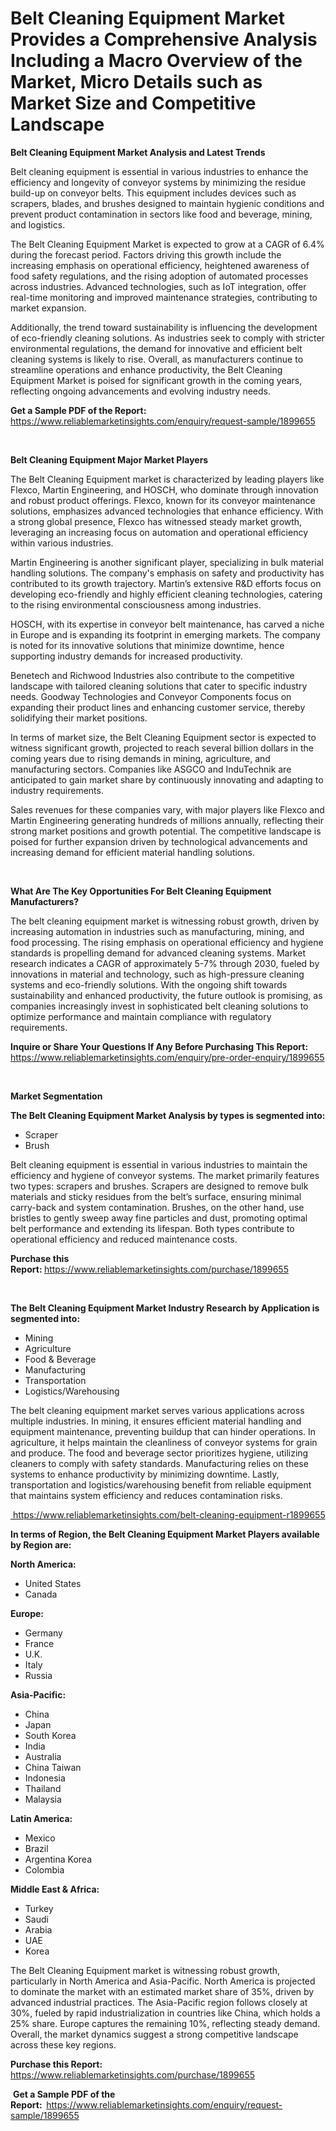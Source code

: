 <p><h1>Belt Cleaning Equipment Market Provides a Comprehensive Analysis Including a Macro Overview of the Market, Micro Details such as Market Size and Competitive Landscape</h1></p><p><strong>Belt Cleaning Equipment Market Analysis and Latest Trends</strong></p>
<p><p>Belt cleaning equipment is essential in various industries to enhance the efficiency and longevity of conveyor systems by minimizing the residue build-up on conveyor belts. This equipment includes devices such as scrapers, blades, and brushes designed to maintain hygienic conditions and prevent product contamination in sectors like food and beverage, mining, and logistics. </p><p>The Belt Cleaning Equipment Market is expected to grow at a CAGR of 6.4% during the forecast period. Factors driving this growth include the increasing emphasis on operational efficiency, heightened awareness of food safety regulations, and the rising adoption of automated processes across industries. Advanced technologies, such as IoT integration, offer real-time monitoring and improved maintenance strategies, contributing to market expansion. </p><p>Additionally, the trend toward sustainability is influencing the development of eco-friendly cleaning solutions. As industries seek to comply with stricter environmental regulations, the demand for innovative and efficient belt cleaning systems is likely to rise. Overall, as manufacturers continue to streamline operations and enhance productivity, the Belt Cleaning Equipment Market is poised for significant growth in the coming years, reflecting ongoing advancements and evolving industry needs.</p></p>
<p><strong>Get a Sample PDF of the Report:&nbsp;</strong> <a href="https://www.reliablemarketinsights.com/enquiry/request-sample/1899655?utm_campaign=3548&utm_medium=2&utm_source=Github&utm_content=ia&utm_term=12042025&utm_id=belt-cleaning-equipment">https://www.reliablemarketinsights.com/enquiry/request-sample/1899655</a></p>
<p>&nbsp;</p>
<p><strong>Belt Cleaning Equipment Major Market Players</strong></p>
<p><p>The Belt Cleaning Equipment market is characterized by leading players like Flexco, Martin Engineering, and HOSCH, who dominate through innovation and robust product offerings. Flexco, known for its conveyor maintenance solutions, emphasizes advanced technologies that enhance efficiency. With a strong global presence, Flexco has witnessed steady market growth, leveraging an increasing focus on automation and operational efficiency within various industries.</p><p>Martin Engineering is another significant player, specializing in bulk material handling solutions. The company's emphasis on safety and productivity has contributed to its growth trajectory. Martin’s extensive R&D efforts focus on developing eco-friendly and highly efficient cleaning technologies, catering to the rising environmental consciousness among industries.</p><p>HOSCH, with its expertise in conveyor belt maintenance, has carved a niche in Europe and is expanding its footprint in emerging markets. The company is noted for its innovative solutions that minimize downtime, hence supporting industry demands for increased productivity.</p><p>Benetech and Richwood Industries also contribute to the competitive landscape with tailored cleaning solutions that cater to specific industry needs. Goodway Technologies and Conveyor Components focus on expanding their product lines and enhancing customer service, thereby solidifying their market positions.</p><p>In terms of market size, the Belt Cleaning Equipment sector is expected to witness significant growth, projected to reach several billion dollars in the coming years due to rising demands in mining, agriculture, and manufacturing sectors. Companies like ASGCO and InduTechnik are anticipated to gain market share by continuously innovating and adapting to industry requirements.</p><p>Sales revenues for these companies vary, with major players like Flexco and Martin Engineering generating hundreds of millions annually, reflecting their strong market positions and growth potential. The competitive landscape is poised for further expansion driven by technological advancements and increasing demand for efficient material handling solutions.</p></p>
<p>&nbsp;</p>
<p><strong>What Are The Key Opportunities For Belt Cleaning Equipment Manufacturers?</strong></p>
<p><p>The belt cleaning equipment market is witnessing robust growth, driven by increasing automation in industries such as manufacturing, mining, and food processing. The rising emphasis on operational efficiency and hygiene standards is propelling demand for advanced cleaning systems. Market research indicates a CAGR of approximately 5-7% through 2030, fueled by innovations in material and technology, such as high-pressure cleaning systems and eco-friendly solutions. With the ongoing shift towards sustainability and enhanced productivity, the future outlook is promising, as companies increasingly invest in sophisticated belt cleaning solutions to optimize performance and maintain compliance with regulatory requirements.</p></p>
<p><strong>Inquire or Share Your Questions If Any Before Purchasing This Report:</strong> <a href="https://www.reliablemarketinsights.com/enquiry/pre-order-enquiry/1899655?utm_campaign=3548&utm_medium=2&utm_source=Github&utm_content=ia&utm_term=12042025&utm_id=belt-cleaning-equipment">https://www.reliablemarketinsights.com/enquiry/pre-order-enquiry/1899655</a></p>
<p>&nbsp;</p>
<p><strong>Market Segmentation</strong></p>
<p><strong>The Belt Cleaning Equipment Market Analysis by types is segmented into:</strong></p>
<p><ul><li>Scraper</li><li>Brush</li></ul></p>
<p><p>Belt cleaning equipment is essential in various industries to maintain the efficiency and hygiene of conveyor systems. The market primarily features two types: scrapers and brushes. Scrapers are designed to remove bulk materials and sticky residues from the belt’s surface, ensuring minimal carry-back and system contamination. Brushes, on the other hand, use bristles to gently sweep away fine particles and dust, promoting optimal belt performance and extending its lifespan. Both types contribute to operational efficiency and reduced maintenance costs.</p></p>
<p><strong>Purchase this Report:&nbsp;</strong><a href="https://www.reliablemarketinsights.com/purchase/1899655?utm_campaign=3548&utm_medium=2&utm_source=Github&utm_content=ia&utm_term=12042025&utm_id=belt-cleaning-equipment">https://www.reliablemarketinsights.com/purchase/1899655</a></p>
<p>&nbsp;</p>
<p><strong>The Belt Cleaning Equipment Market Industry Research by Application is segmented into:</strong></p>
<p><ul><li>Mining</li><li>Agriculture</li><li>Food & Beverage</li><li>Manufacturing</li><li>Transportation</li><li>Logistics/Warehousing</li></ul></p>
<p><p>The belt cleaning equipment market serves various applications across multiple industries. In mining, it ensures efficient material handling and equipment maintenance, preventing buildup that can hinder operations. In agriculture, it helps maintain the cleanliness of conveyor systems for grain and produce. The food and beverage sector prioritizes hygiene, utilizing cleaners to comply with safety standards. Manufacturing relies on these systems to enhance productivity by minimizing downtime. Lastly, transportation and logistics/warehousing benefit from reliable equipment that maintains system efficiency and reduces contamination risks.</p></p>
<p><a href="https://www.reliablemarketinsights.com/belt-cleaning-equipment-r1899655?utm_campaign=3548&utm_medium=2&utm_source=Github&utm_content=ia&utm_term=12042025&utm_id=belt-cleaning-equipment">&nbsp;https://www.reliablemarketinsights.com/belt-cleaning-equipment-r1899655</a></p>
<p><strong>In terms of Region, the Belt Cleaning Equipment Market Players available by Region are:</strong></p>
<p>
    <p> <strong> North America: </strong>
        <ul>
            <li>United States</li>
            <li>Canada</li>
        </ul>
        </p> 
    <p> <strong> Europe: </strong>
        <ul>
            <li>Germany</li>
            <li>France</li>
            <li>U.K.</li>
            <li>Italy</li>
            <li>Russia</li>
        </ul>
        </p> 
    <p> <strong> Asia-Pacific: </strong>
        <ul>
            <li>China</li>
            <li>Japan</li>
            <li>South Korea</li>
            <li>India</li>
            <li>Australia</li>
            <li>China Taiwan</li>
            <li>Indonesia</li>
            <li>Thailand</li>
            <li>Malaysia</li>
        </ul>
        </p> 
    <p> <strong> Latin America: </strong>
        <ul>
            <li>Mexico</li>
            <li>Brazil</li>
            <li>Argentina Korea</li>
            <li>Colombia</li>
        </ul>
        </p> 
    <p> <strong> Middle East & Africa: </strong>
        <ul>
            <li>Turkey</li>
            <li>Saudi</li>
            <li>Arabia</li>
            <li>UAE</li>
            <li>Korea</li>
        </ul>
    </p>
    </p>
<p><p>The Belt Cleaning Equipment market is witnessing robust growth, particularly in North America and Asia-Pacific. North America is projected to dominate the market with an estimated market share of 35%, driven by advanced industrial practices. The Asia-Pacific region follows closely at 30%, fueled by rapid industrialization in countries like China, which holds a 25% share. Europe captures the remaining 10%, reflecting steady demand. Overall, the market dynamics suggest a strong competitive landscape across these key regions.</p></p>
<p><strong>Purchase this Report: </strong><a href="https://www.reliablemarketinsights.com/purchase/1899655?utm_campaign=3548&utm_medium=2&utm_source=Github&utm_content=ia&utm_term=12042025&utm_id=belt-cleaning-equipment">https://www.reliablemarketinsights.com/purchase/1899655</a></p>
<p>&nbsp;<strong>Get a Sample PDF of the Report:&nbsp;&nbsp;</strong><a href="https://www.reliablemarketinsights.com/enquiry/request-sample/1899655?utm_campaign=3548&utm_medium=2&utm_source=Github&utm_content=ia&utm_term=12042025&utm_id=belt-cleaning-equipment">https://www.reliablemarketinsights.com/enquiry/request-sample/1899655</a></p>
<p><strong></strong></p>
<p><p></p><p></p><p></p></p>